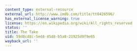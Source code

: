 ```yaml
---
content_type: external-resource
external_url: http://www.imdb.com/title/tt0426596/
has_external_license_warning: true
license: https://en.wikipedia.org/wiki/All_rights_reserved
status: ''
title: The Take
uid: 59d8cd8c-5ed4-45d8-b5a8-21925d9f9e65
wayback_url: ''
---
```


